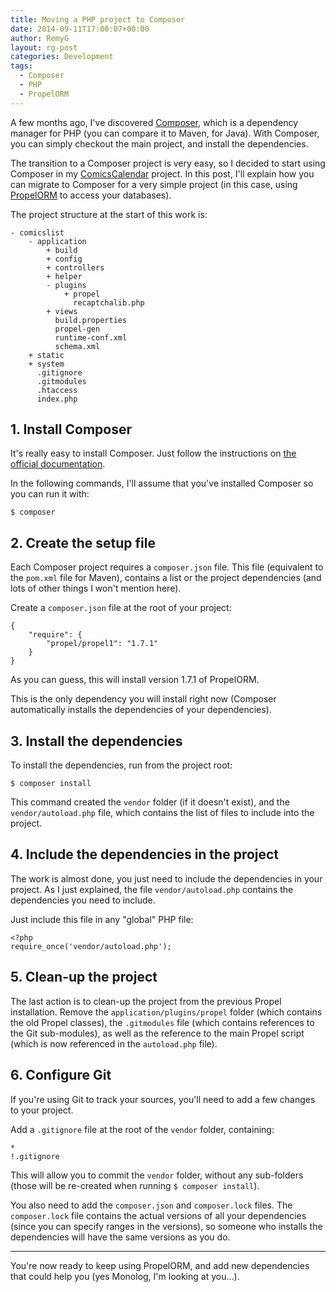 ```yaml
---
title: Moving a PHP project to Composer
date: 2014-09-11T17:00:07+00:00
author: RemyG
layout: rg-post
categories: Development
tags:
  - Composer
  - PHP
  - PropelORM
---
```


A few months ago, I've discovered [Composer][composer], which is a dependency manager for PHP (you can compare it to Maven, for Java). With Composer, you can simply checkout the main project, and install the dependencies.

The transition to a Composer project is very easy, so I decided to start using Composer in my [ComicsCalendar][comicscalendar] project. In this post, I'll explain how you can migrate to Composer for a very simple project (in this case, using [PropelORM][propel1] to access your databases).

<!--more-->

The project structure at the start of this work is:
```
- comicslist
	- application
		+ build
		+ config
		+ controllers
		+ helper
		- plugins
			+ propel
			  recaptchalib.php
		+ views
		  build.properties
		  propel-gen
		  runtime-conf.xml
		  schema.xml
	+ static
	+ system
	  .gitignore
	  .gitmodules
	  .htaccess
	  index.php
```

## 1. Install Composer

It's really easy to install Composer. Just follow the instructions on [the official documentation][composer-install].

In the following commands, I'll assume that you've installed Composer so you can run it with:
```
$ composer
```

## 2. Create the setup file

Each Composer project requires a `composer.json` file. This file (equivalent to the `pom.xml` file for Maven), contains a list or the project dependencies (and lots of other things I won't mention here).

Create a `composer.json` file at the root of your project:
```
{
	"require": {
		"propel/propel1": "1.7.1"
	}
}
```

As you can guess, this will install version 1.7.1 of PropelORM.

This is the only dependency you will install right now (Composer automatically installs the dependencies of your dependencies).

## 3. Install the dependencies

To install the dependencies, run from the project root:
```
$ composer install
```

This command created the `vendor` folder (if it doesn't exist), and the `vendor/autoload.php` file, which contains the list of files to include into the project.

## 4. Include the dependencies in the project

The work is almost done, you just need to include the dependencies in your project. As I just explained, the file `vendor/autoload.php` contains the dependencies you need to include.

Just include this file in any "global" PHP file:
```
<?php
require_once('vendor/autoload.php');
```

## 5. Clean-up the project

The last action is to clean-up the project from the previous Propel installation. Remove the `application/plugins/propel` folder (which contains the old Propel classes), the `.gitmodules` file (which contains references to the Git sub-modules), as well as the reference to the main Propel script (which is now referenced in the `autoload.php` file).

## 6. Configure Git

If you're using Git to track your sources, you'll need to add a few changes to your project.

Add a `.gitignore` file at the root of the `vendor` folder, containing:

```
*
!.gitignore
```

This will allow you to commit the `vendor` folder, without any sub-folders (those will be re-created when running `$ composer install`).

You also need to add the `composer.json` and `composer.lock` files. The `composer.lock` file contains the actual versions of all your dependencies (since you can specify ranges in the versions), so someone who installs the dependencies will have the same versions as you do.

---

You're now ready to keep using PropelORM, and add new dependencies that could help you (yes Monolog, I'm looking at you...).


[composer]: https://getcomposer.org/ "Composer"
[propel1]: http://propelorm.org/Propel/ "Propel - The Fast PHP5 ORM"
[comicscalendar]: https://github.com/RemyG/ComicsCalendar "ComicsCalendar on GitHub"
[composer-install]: https://getcomposer.org/doc/00-intro.md#installation-nix "Composer - Installation - *nix"
